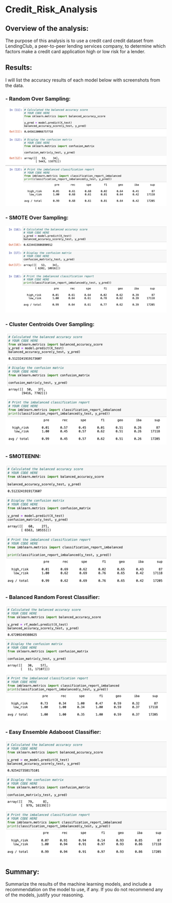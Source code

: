 # Credit_Risk_Analysis

## Overview of the analysis: 
The purpose of this analysis is to use a credit card credit dataset from LendingClub, a peer-to-peer lending services company, to determine which factors make a credit card application high or low risk for a lender. 

## Results: 

I will list the accuracy results of each model below with screenshots from the data. 

### - Random Over Sampling:

![ROS_Scores.png](Pictures/ROS_Scores.png)

### - SMOTE Over Sampling:

![SMOTE_Scores.png](Pictures/SMOTE_Scores.png)

### - Cluster Centroids Over Sampling: 

![Cluster_Scores.png](Pictures/Cluster_Scores.png)

### - SMOTEENN:

![SMOTEENN_Scores.png](Pictures/SMOTEENN_Scores.png)

### - Balanced Random Forest Classifier:

![RF_scores.png](Pictures/RF_scores.png)

### - Easy Ensemble Adaboost Classifier:

![ee_scores.png](Pictures/ee_scores.png)



## Summary: 

Summarize the results of the machine learning models, and include a recommendation on the model to use, if any. If you do not recommend any of the models, justify your reasoning.
